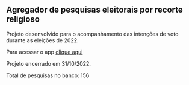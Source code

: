 ## Agregador de pesquisas eleitorais por recorte religioso

Projeto desenvolvido para o acompanhamento das intenções de voto durante as eleições de 2022.

Para acessar o app [clique aqui](https://share.streamlit.io/andregerardi/app-agregador-pesquisas/main/app-agregador-religiao.py)

Projeto encerrado em 31/10/2022.

Total de pesquisas no banco: 156
